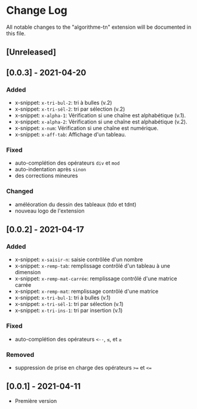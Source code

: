 # Change Log

All notable changes to the "algorithme-tn" extension will be documented in this file.

## [Unreleased]

## [0.0.3] - 2021-04-20

### Added

- x-snippet: `x-tri-bul-2`: tri à bulles (v.2)
- x-snippet: `x-tri-sél-2`: tri par sélection (v.2)
- x-snippet: `x-alpha-1`: Vérification si une chaîne est alphabétique (v.1).
- x-snippet: `x-alpha-2`: Vérification si une chaîne est alphabétique (v.2).
- x-snippet: `x-num`: Vérification si une chaîne est numérique.
- x-snippet: `x-aff-tab`: Affichage d'un tableau.

### Fixed

- auto-complétion des opérateurs `div` et `mod`
- auto-indentation après `sinon`
- des corrections mineures

### Changed

- améléoration du dessin des tableaux (tdo et tdnt)
- nouveau logo de l'extension

## [0.0.2] - 2021-04-17

### Added

- x-snippet: `x-saisir-n`: saisie contrôlée d'un nombre
- x-snippet: `x-remp-tab`: remplissage contrôlé d'un tableau à une dimension
- x-snippet: `x-remp-mat-carrée`: remplissage contrôlé d'une matrice carrée
- x-snippet: `x-remp-mat`: remplissage contrôlé d'une matrice
- x-snippet: `x-tri-bul-1`: tri à bulles (v.1)
- x-snippet: `x-tri-sél-1`: tri par sélection (v.1)
- x-snippet: `x-tri-ins-1`: tri par insertion (v.1)

### Fixed

- auto-complétion des opérateurs `<--`, `≤`, et `≥`

### Removed

- suppression de prise en charge des opérateurs `>=` et `<=`

## [0.0.1] - 2021-04-11

- Première version
